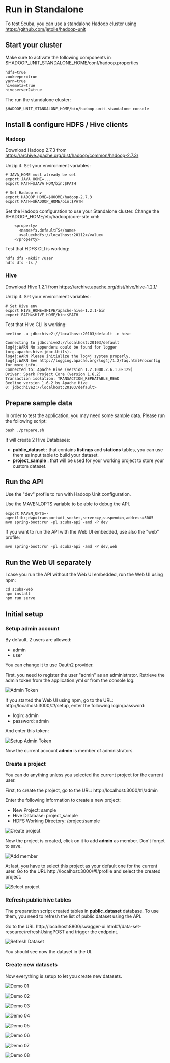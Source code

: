 # Run in Standalone

To test Scuba, you can use a standalone Hadoop cluster using https://github.com/jetoile/hadoop-unit

## Start your cluster

Make sure to activate the following components in $HADOOP_UNIT_STANDALONE_HOME/conf/hadoop.properties

```
hdfs=true
zookeeper=true
yarn=true
hivemeta=true
hiveserver2=true
```

The run the standalone cluster:

```
$HADOOP_UNIT_STANDALONE_HOME/bin/hadoop-unit-standalone console
```

## Install & configure HDFS / Hive clients

### Hadoop

Download Hadoop 2.7.3 from https://archive.apache.org/dist/hadoop/common/hadoop-2.7.3/

Unzip it. Set your environment variables:

```
# JAVA_HOME must already be set
export JAVA_HOME=...
export PATH=$JAVA_HOM/bin:$PATH

# Set Hadoop env
export HADOOP_HOME=$HOOME/hadoop-2.7.3
export PATH=$HADOOP_HOME/bin:$PATH
```

Set the Hadoop configuration to use your Standalone cluster. Change the $HADOOP_HOME/etc/hadoop/core-site.xml:

```
    <property>
      <name>fs.defaultFS</name>
      <value>hdfs://localhost:20112</value>
    </property>
```

Test that HDFS CLI is working:

```
hdfs dfs -mkdir /user
hdfs dfs -ls /
```

### Hive

Download Hive 1.2.1 from https://archive.apache.org/dist/hive/hive-1.2.1/

Unzip it. Set your environment variables:

```
# Set Hive env
export HIVE_HOME=$HIVE/apache-hive-1.2.1-bin
export PATH=$HIVE_HOME/bin:$PATH
```

Test that Hive CLI is working:

```
beeline -u jdbc:hive2://localhost:20103/default -n hive

Connecting to jdbc:hive2://localhost:20103/default
log4j:WARN No appenders could be found for logger (org.apache.hive.jdbc.Utils).
log4j:WARN Please initialize the log4j system properly.
log4j:WARN See http://logging.apache.org/log4j/1.2/faq.html#noconfig for more info.
Connected to: Apache Hive (version 1.2.1000.2.6.1.0-129)
Driver: Spark Project Core (version 1.6.2)
Transaction isolation: TRANSACTION_REPEATABLE_READ
Beeline version 1.6.2 by Apache Hive
0: jdbc:hive2://localhost:20103/default>
```

## Prepare sample data

In order to test the application, you may need some sample data.
Please run the following script:

```
bash ./prepare.sh
```

It will create 2 Hive Databases:

* **public_dataset** : that contains **listings** and **stations** tables, you can use them as input table to build your dataset.
* **project_sample** : that will be used for your working project to store your custom dataset.

## Run the API

Use the "dev" profile to run with Hadoop Unit configuration.

Use the MAVEN_OPTS variable to be able to debug the API.

```
export MAVEN_OPTS=-agentlib:jdwp=transport=dt_socket,server=y,suspend=n,address=5005
mvn spring-boot:run -pl scuba-api -amd -P dev
```

If you want to run the API with the Web UI embedded, use also the "web" profile:

```
mvn spring-boot:run -pl scuba-api -amd -P dev,web
```

## Run the Web UI separately

I case you run the API without the Web UI embedded, run the Web UI using npm:

```
cd scuba-web
npm install
npm run serve
```

## Initial setup

### Setup admin account

By default, 2 users are allowed:

- admin
- user

You can change it to use Oauth2 provider.

First, you need to register the user "admin" as an administrator. Retrieve the admin token from the application.yml or from the console log:

![Admin Token](https://raw.githubusercontent.com/grozeille/scuba/master/run-standalone/img/default-admin-token.png)

If you started the Web UI using npm, go to the URL: http://localhost:3000/#!/setup, enter the following login/password:

- login: admin
- password: admin

And enter this token:

![Setup Admin Token](https://raw.githubusercontent.com/grozeille/scuba/master/run-standalone/img/setup-token.png)

Now the current account **admin** is member of administrators. 

### Create a project

You can do anything unless you selected the current project for the current user. 

First, to create the project, go to the URL: http://localhost:3000/#!/admin

Enter the following information to create a new project:

- New Project: sample
- Hive Database: project_sample
- HDFS Working Directory: /project/sample

![Create project](https://raw.githubusercontent.com/grozeille/scuba/master/run-standalone/img/create-project.png)

Now the project is created, click on it to add **admin** as member. Don't forget to save.

![Add member](https://raw.githubusercontent.com/grozeille/scuba/master/run-standalone/img/add-member.png)

At last, you have to select this project as your default one for the current user. Go to the URL http://localhost:3000/#!/profile and select the created project.

![Select project](https://raw.githubusercontent.com/grozeille/scuba/master/run-standalone/img/add-member.png)

### Refresh public hive tables

The preparation script created tables in **public_dataset** database. To use them, you need to refresh the list of public dataset using the API.

Go to the URL http://localhost:8800/swagger-ui.html#!/data-set-resource/refreshUsingPOST and trigger the endpoint.

![Refresh Dataset](https://raw.githubusercontent.com/grozeille/scuba/master/run-standalone/img/select-project.png)

You should see now the dataset in the UI.

### Create new datasets

Now everything is setup to let you create new datasets.

![Demo 01](https://raw.githubusercontent.com/grozeille/scuba/master/run-standalone/img/demo-01.png)

![Demo 02](https://raw.githubusercontent.com/grozeille/scuba/master/run-standalone/img/demo-02.png)

![Demo 03](https://raw.githubusercontent.com/grozeille/scuba/master/run-standalone/img/demo-03.png)

![Demo 04](https://raw.githubusercontent.com/grozeille/scuba/master/run-standalone/img/demo-04.png)

![Demo 05](https://raw.githubusercontent.com/grozeille/scuba/master/run-standalone/img/demo-05.png)

![Demo 06](https://raw.githubusercontent.com/grozeille/scuba/master/run-standalone/img/demo-06.png)

![Demo 07](https://raw.githubusercontent.com/grozeille/scuba/master/run-standalone/img/demo-07.png)

![Demo 08](https://raw.githubusercontent.com/grozeille/scuba/master/run-standalone/img/demo-08.png)